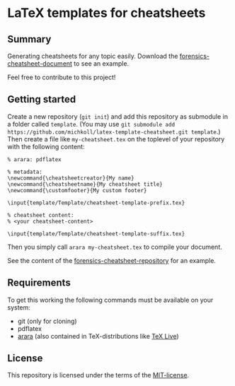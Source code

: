 # LaTeX templates for cheatsheets

## Summary

Generating cheatsheets for any topic easily. Download the [forensics-cheatsheet-document](https://github.com/michkoll/cheatsheet-forensics/raw/master/cheatsheet-forensics.pdf) to see an example.

Feel free to contribute to this project!

## Getting started

Create a new repository (`git init`) and add this repository as submodule in a folder called `template`. (You may use `git submodule add https://github.com/michkoll/latex-template-cheatsheet.git template`.) Then create a file like `my-cheatsheet.tex` on the toplevel of your repository with the following content:

``` TeX
% arara: pdflatex

% metadata:
\newcommand{\cheatsheetcreator}{My name}
\newcommand{\cheatsheetname}{My cheatsheet title}
\newcommand{\customfooter}{My custom footer}

\input{template/Template/cheatsheet-template-prefix.tex}

% cheatsheet content:
% <your cheatsheet-content>

\input{template/Template/cheatsheet-template-suffix.tex}
```

Then you simply call `arara my-cheatsheet.tex` to compile your document.

See the content of the [forensics-cheatsheet-repository](https://github.com/michkoll/cheatsheet-forensics) for an example.

## Requirements

To get this working the following commands must be available on your system:

* git (only for cloning)
* pdflatex
* [arara](https://gitlab.com/islandoftex/arara) (also contained in TeX-distributions like [TeX Live](https://www.tug.org/texlive))

## License

This repository is licensed under the terms of the [MIT-license](https://raw.githubusercontent.com/michkoll/latex-template-cheatsheet/master/LICENSE).

